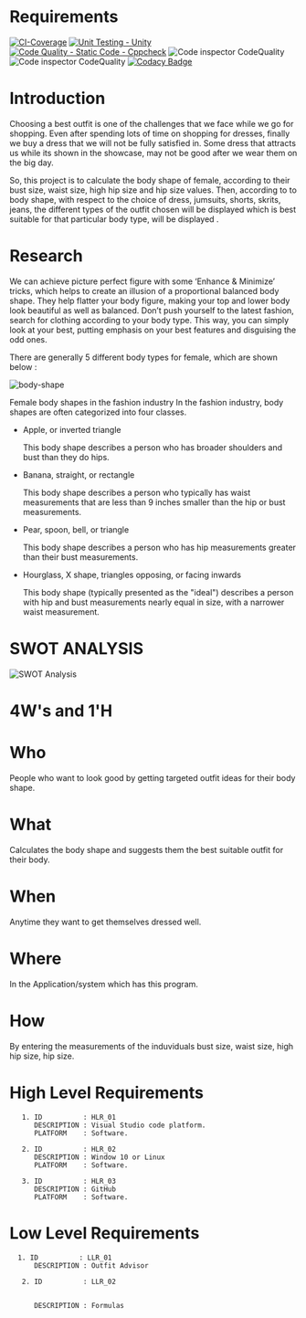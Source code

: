 # Requirements 


[![CI-Coverage](https://github.com/prithvisekhar/AppliedSDLC_Template/actions/workflows/gcov.yml/badge.svg)](https://github.com/prithvisekhar/AppliedSDLC_Template/actions/workflows/gcov.yml)
[![Unit Testing - Unity](https://github.com/tharu-2000/M1_Application_Outfit_Advisor/actions/workflows/unity.yml/badge.svg)](https://github.com/tharu-2000/M1_Application_Outfit_Advisor/actions/workflows/unity.yml)
[![Code Quality - Static Code - Cppcheck](https://github.com/tharu-2000/M1_Application_Outfit_Advisor/actions/workflows/cppcheck.yml/badge.svg)](https://github.com/tharu-2000/M1_Application_Outfit_Advisor/actions/workflows/cppcheck.yml)
![Code inspector CodeQuality](https://api.codiga.io/project/29965/score/svg)
![Code inspector CodeQuality](https://api.codiga.io/project/29965/status/svg)
[![Codacy Badge](https://app.codacy.com/project/badge/Grade/a17d1018035144a6af5ed9ac35f063ec)](https://www.codacy.com/gh/tharu-2000/M1_Application_Outfit_Advisor/dashboard?utm_source=github.com&amp;utm_medium=referral&amp;utm_content=tharu-2000/M1_Application_Outfit_Advisor&amp;utm_campaign=Badge_Grade)

# Introduction

Choosing a best outfit is one of the challenges that we face while we go for shopping. Even after spending lots of time on shopping for dresses, finally we buy a dress that we will not be fully satisfied in. Some dress that attracts us while its shown in the showcase, may not be good after we wear them on the big day.

So, this project is to calculate the body shape of female, according to their bust size, waist size, high hip size and hip size values. Then, according to to body shape, with respect to the choice of dress, jumsuits, shorts, skrits, jeans, the different types of the outfit chosen will be displayed which is best suitable for that particular body type, will be displayed .


# Research

We can achieve picture perfect figure with some ‘Enhance & Minimize’ tricks, which helps to create an illusion of a proportional balanced body shape. They help flatter your body figure, making your top and lower body look beautiful as well as balanced. Don’t push yourself to the latest fashion, search for clothing according to your body type. This way, you can simply look at your best, putting emphasis on your best features and disguising the odd ones.

There are generally 5 different body types for female, which are shown below :

![body-shape](https://user-images.githubusercontent.com/55780247/142796070-a782c02d-17b7-4d60-96a8-41a5a68efc12.png)

Female body shapes in the fashion industry
In the fashion industry, body shapes are often categorized into four classes.

* Apple, or inverted triangle

    This body shape describes a person who has broader shoulders and bust than they do hips.

* Banana, straight, or rectangle

    This body shape describes a person who typically has waist measurements that are less than 9 inches smaller than the hip or bust measurements.

* Pear, spoon, bell, or triangle

    This body shape describes a person who has hip measurements greater than their bust measurements.

* Hourglass, X shape, triangles opposing, or facing inwards

    This body shape (typically presented as the "ideal") describes a person with hip and bust measurements nearly equal in size, with a narrower waist measurement.

# SWOT ANALYSIS

![SWOT Analysis](https://user-images.githubusercontent.com/55780247/142889608-526ffbcc-4e7a-43af-952d-ee6c25719fc8.png)

# 4W's and 1'H

# Who

People who want to look good by getting targeted outfit ideas for their body shape.

# What 

Calculates the body shape and suggests them the best suitable outfit for their body.

# When

Anytime they want to get themselves dressed well.

# Where

In the Application/system which has this program.

# How

By entering the measurements of the induviduals bust size, waist size, high hip size, hip size.

# High Level Requirements  
    
       1. ID          : HLR_01
          DESCRIPTION : Visual Studio code platform.
          PLATFORM    : Software.
       
       2. ID          : HLR_02
          DESCRIPTION : Window 10 or Linux
          PLATFORM    : Software.
       
       3. ID          : HLR_03
          DESCRIPTION : GitHub
          PLATFORM    : Software.


# Low Level Requirements 

      1. ID          : LLR_01
          DESCRIPTION : Outfit Advisor
       
       2. ID          : LLR_02


          DESCRIPTION : Formulas
